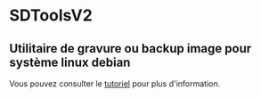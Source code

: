 # SDToolsV2

## Utilitaire de gravure ou backup image pour système linux debian

Vous pouvez consulter le [tutoriel](https://nasfamilyone.synology.me/TutoElectroWeb/Tuto/Tuto_Linux/SDTools/) pour plus d'information.
